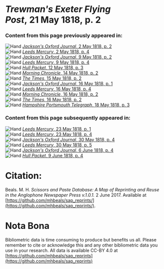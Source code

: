 # *Trewman's Exeter Flying Post*, 21 May 1818, p. 2  
  
### Content from this page previously appeared in:  
![Hand](http://scissorsandpaste.net/wp-content/uploads/2017/06/smallhandpointer.png) [*Jackson's Oxford Journal*, 2 May 1818, p. 2](https://mhbeals.github.io/sap_html/Jackson's-Oxford-Journal/Jackson's-Oxford-Journal-2-May-1818-p-2)  
![Hand](http://scissorsandpaste.net/wp-content/uploads/2017/06/smallhandpointer.png) [*Leeds Mercury*, 2 May 1818, p. 4](https://mhbeals.github.io/sap_html/Leeds-Mercury/Leeds-Mercury-2-May-1818-p-4)  
![Hand](http://scissorsandpaste.net/wp-content/uploads/2017/06/smallhandpointer.png) [*Jackson's Oxford Journal*, 9 May 1818, p. 2](https://mhbeals.github.io/sap_html/Jackson's-Oxford-Journal/Jackson's-Oxford-Journal-9-May-1818-p-2)  
![Hand](http://scissorsandpaste.net/wp-content/uploads/2017/06/smallhandpointer.png) [*Leeds Mercury*, 9 May 1818, p. 4](https://mhbeals.github.io/sap_html/Leeds-Mercury/Leeds-Mercury-9-May-1818-p-4)  
![Hand](http://scissorsandpaste.net/wp-content/uploads/2017/06/smallhandpointer.png) [*Hull Packet*, 12 May 1818, p. 3](https://mhbeals.github.io/sap_html/Hull-Packet/Hull-Packet-12-May-1818-p-3)  
![Hand](http://scissorsandpaste.net/wp-content/uploads/2017/06/smallhandpointer.png) [*Morning Chronicle*, 14 May 1818, p. 2](https://mhbeals.github.io/sap_html/Morning-Chronicle/Morning-Chronicle-14-May-1818-p-2)  
![Hand](http://scissorsandpaste.net/wp-content/uploads/2017/06/smallhandpointer.png) [*The Times*, 15 May 1818, p. 2](https://mhbeals.github.io/sap_html/The-Times/The-Times-15-May-1818-p-2)  
![Hand](http://scissorsandpaste.net/wp-content/uploads/2017/06/smallhandpointer.png) [*Jackson's Oxford Journal*, 16 May 1818, p. 1](https://mhbeals.github.io/sap_html/Jackson's-Oxford-Journal/Jackson's-Oxford-Journal-16-May-1818-p-1)  
![Hand](http://scissorsandpaste.net/wp-content/uploads/2017/06/smallhandpointer.png) [*Leeds Mercury*, 16 May 1818, p. 4](https://mhbeals.github.io/sap_html/Leeds-Mercury/Leeds-Mercury-16-May-1818-p-4)  
![Hand](http://scissorsandpaste.net/wp-content/uploads/2017/06/smallhandpointer.png) [*Morning Chronicle*, 16 May 1818, p. 2](https://mhbeals.github.io/sap_html/Morning-Chronicle/Morning-Chronicle-16-May-1818-p-2)  
![Hand](http://scissorsandpaste.net/wp-content/uploads/2017/06/smallhandpointer.png) [*The Times*, 16 May 1818, p. 2](https://mhbeals.github.io/sap_html/The-Times/The-Times-16-May-1818-p-2)  
![Hand](http://scissorsandpaste.net/wp-content/uploads/2017/06/smallhandpointer.png) [*Hampshire Portsmouth Telegraph*, 18 May 1818, p. 3](https://mhbeals.github.io/sap_html/Hampshire-Portsmouth-Telegraph/Hampshire-Portsmouth-Telegraph-18-May-1818-p-3)  
  
### Content from this page subsequently appeared in:  
![Hand](http://scissorsandpaste.net/wp-content/uploads/2017/06/smallhandpointer.png) [*Leeds Mercury*, 23 May 1818, p. 1](https://mhbeals.github.io/sap_html/Leeds-Mercury/Leeds-Mercury-23-May-1818-p-1)  
![Hand](http://scissorsandpaste.net/wp-content/uploads/2017/06/smallhandpointer.png) [*Leeds Mercury*, 23 May 1818, p. 4](https://mhbeals.github.io/sap_html/Leeds-Mercury/Leeds-Mercury-23-May-1818-p-4)  
![Hand](http://scissorsandpaste.net/wp-content/uploads/2017/06/smallhandpointer.png) [*Jackson's Oxford Journal*, 30 May 1818, p. 4](https://mhbeals.github.io/sap_html/Jackson's-Oxford-Journal/Jackson's-Oxford-Journal-30-May-1818-p-4)  
![Hand](http://scissorsandpaste.net/wp-content/uploads/2017/06/smallhandpointer.png) [*Leeds Mercury*, 30 May 1818, p. 5](https://mhbeals.github.io/sap_html/Leeds-Mercury/Leeds-Mercury-30-May-1818-p-5)  
![Hand](http://scissorsandpaste.net/wp-content/uploads/2017/06/smallhandpointer.png) [*Jackson's Oxford Journal*, 6 June 1818, p. 4](https://mhbeals.github.io/sap_html/Jackson's-Oxford-Journal/Jackson's-Oxford-Journal-6-June-1818-p-4)  
![Hand](http://scissorsandpaste.net/wp-content/uploads/2017/06/smallhandpointer.png) [*Hull Packet*, 9 June 1818, p. 4](https://mhbeals.github.io/sap_html/Hull-Packet/Hull-Packet-9-June-1818-p-4)  


# Citation: 

Beals. M. H. *Scissors and Paste Database: A Map of Reprinting and Reuse in the Anglophone Newspaper Press v.1.0.1.* 2 June 2017. Available at [https://github.com/mhbeals/sap_reprints/](https://github.com/mhbeals/sap_reprints/). 

# Nota Bona

Bibliometric data is time consuming to produce but benefits us all. Please remember to cite or acknowledge this and any other bibliometric data you use in your research. All data is available CC-BY 4.0 at [https://github.com/mhbeals/sap_reprints](https://github.com/mhbeals/sap_reprints)